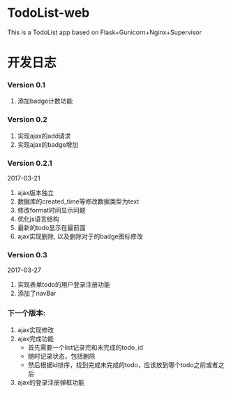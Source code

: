 # TodoList-web
This is a TodoList app based on Flask+Gunicorn+Nginx+Supervisor



# 开发日志

### Version 0.1
1. 添加badge计数功能

### Version 0.2
1. 实现ajax的add请求
2. 实现ajax的badge增加

### Version 0.2.1
2017-03-21
1. ajax版本独立
2. 数据库的created_time等修改数据类型为text
3. 修改format时间显示问题
4. 优化js语言结构
5. 最新的todo显示在最前面
6. ajax实现删除, 以及删除对于的badge图标修改

### Version 0.3
2017-03-27
1. 实现表单todo的用户登录注册功能
2. 添加了navBar

### 下一个版本:
1. ajax实现修改
2. ajax完成功能
    - 首先需要一个list记录完和未完成的todo_id
    - 随时记录状态，包括删除
    - 然后根据id排序，找到完成未完成的todo，应该放到哪个todo之前或者之后
3. ajax的登录注册弹框功能



